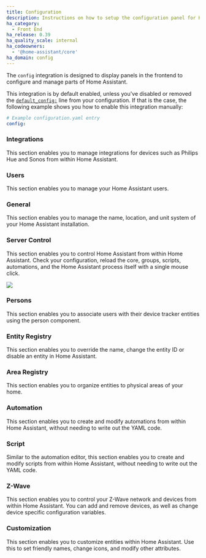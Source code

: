 ```yaml
---
title: Configuration
description: Instructions on how to setup the configuration panel for Home Assistant.
ha_category:
  - Front End
ha_release: 0.39
ha_quality_scale: internal
ha_codeowners:
  - '@home-assistant/core'
ha_domain: config
---
```


The `config` integration is designed to display panels in the frontend to configure and manage parts of Home Assistant.

This integration is by default enabled, unless you've disabled or removed the [`default_config:`](https://www.home-assistant.io/integrations/default_config/) line from your configuration. If that is the case, the following example shows you how to enable this integration manually:

```yaml
# Example configuration.yaml entry
config:
```

### Integrations

This section enables you to manage integrations for devices such as Philips Hue and Sonos from within Home Assistant.

### Users

This section enables you to manage your Home Assistant users.

### General

This section enables you to manage the name, location, and unit system of your Home Assistant installation.

### Server Control

This section enables you to control Home Assistant from within Home Assistant. Check your configuration, reload the core, groups, scripts, automations, and the Home Assistant process itself with a single mouse click.

<p class='img'>
  <img src='/images/screenshots/server-management.png' />
</p>

### Persons

This section enables you to associate users with their device tracker entities using the person component.

### Entity Registry

This section enables you to override the name, change the entity ID or disable an entity in Home Assistant.

### Area Registry

This section enables you to organize entities to physical areas of your home.

### Automation

This section enables you to create and modify automations from within Home Assistant, without needing to write out the YAML code.

### Script

Similar to the automation editor, this section enables you to create and modify scripts from within Home Assistant, without needing to write out the YAML code.

### Z-Wave

This section enables you to control your Z-Wave network and devices from within Home Assistant. You can add and remove devices, as well as change device specific configuration variables.

### Customization

This section enables you to customize entities within Home Assistant. Use this to set friendly names, change icons, and modify other attributes.
